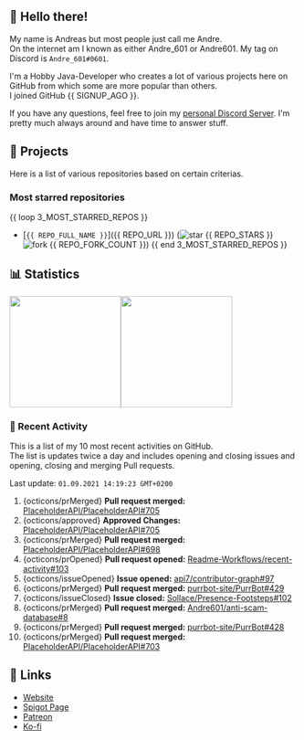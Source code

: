 <!-- Links -->
[purr]: https://purrbot.site
[discord]: https://discord.gg/6dazXp6
[website]: https://andre601.ch
[spigot]: https://www.spigotmc.org/resources/authors/56829/
[patreon]: https://patreon.com/andre_601
[ko-fi]: https://ko-fi.com/andre_601

<!-- SVGs -->
[star]: https://cdn.jsdelivr.net/gh/Readme-Workflows/Readme-Icons@main/icons/octicons/StarredRepository.svg
[fork]: https://cdn.jsdelivr.net/gh/Readme-Workflows/Readme-Icons@main/icons/octicons/ForkedRepository.svg

## 👋 Hello there!
My name is Andreas but most people just call me Andre.  
On the internet am I known as either Andre_601 or Andre601. My tag on Discord is `Andre_601#0601`.

I'm a Hobby Java-Developer who creates a lot of various projects here on GitHub from which some are more popular than others.  
I joined GitHub {{ SIGNUP_AGO }}.

If you have any questions, feel free to join my [personal Discord Server][discord]. I'm pretty much always around and have time to answer stuff.

## 📁 Projects
Here is a list of various repositories based on certain criterias.

### Most starred repositories

{{ loop 3_MOST_STARRED_REPOS }}
- [`{{ REPO_FULL_NAME }}`]({{ REPO_URL }}) (![star] {{ REPO_STARS }} ![fork] {{ REPO_FORK_COUNT }})
{{ end 3_MOST_STARRED_REPOS }}

## 📊 Statistics
<img height="195px" src="https://github-readme-stats.vercel.app/api?username=Andre601&show_icons=true&hide_rank=true&title_color=3498db&bg_color=ffffff00&text_color=718096&disable_animations=true"><img height="195px" src="https://github-readme-stats.vercel.app/api/top-langs?username=Andre601&layout=compact&title_color=3498db&bg_color=ffffff00&text_color=718096">

### 📜 Recent Activity
This is a list of my 10 most recent activities on GitHub.  
The list is updates twice a day and includes opening and closing issues and opening, closing and merging Pull requests.

<!--RECENT_ACTIVITY:last_update-->
Last update: `01.09.2021 14:19:23 GMT+0200`
<!--RECENT_ACTIVITY:last_update_end-->
<!--RECENT_ACTIVITY:start-->
1. {octicons/prMerged} **Pull request merged:** [PlaceholderAPI/PlaceholderAPI#705](https://github.com/PlaceholderAPI/PlaceholderAPI/pull/705)
2. {octicons/approved} **Approved Changes:** [PlaceholderAPI/PlaceholderAPI#705](https://github.com/PlaceholderAPI/PlaceholderAPI/pull/705#pullrequestreview-743813930)
3. {octicons/prMerged} **Pull request merged:** [PlaceholderAPI/PlaceholderAPI#698](https://github.com/PlaceholderAPI/PlaceholderAPI/pull/698)
4. {octicons/prOpened} **Pull request opened:** [Readme-Workflows/recent-activity#103](https://github.com/Readme-Workflows/recent-activity/pull/103)
5. {octicons/issueOpened} **Issue opened:** [api7/contributor-graph#97](https://github.com/api7/contributor-graph/issues/97)
6. {octicons/prMerged} **Pull request merged:** [purrbot-site/PurrBot#429](https://github.com/purrbot-site/PurrBot/pull/429)
7. {octicons/issueClosed} **Issue closed:** [Sollace/Presence-Footsteps#102](https://github.com/Sollace/Presence-Footsteps/issues/102)
8. {octicons/prMerged} **Pull request merged:** [Andre601/anti-scam-database#8](https://github.com/Andre601/anti-scam-database/pull/8)
9. {octicons/prMerged} **Pull request merged:** [purrbot-site/PurrBot#428](https://github.com/purrbot-site/PurrBot/pull/428)
10. {octicons/prMerged} **Pull request merged:** [PlaceholderAPI/PlaceholderAPI#703](https://github.com/PlaceholderAPI/PlaceholderAPI/pull/703)
<!--RECENT_ACTIVITY:end-->

## 🔗 Links
- [Website]
- [Spigot Page][spigot]
- [Patreon]
- [Ko-fi]
